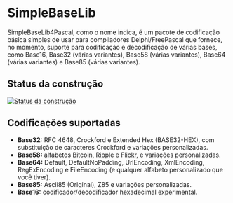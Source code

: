 # SimpleBaseLib

SimpleBaseLib4Pascal, como o nome indica, é um pacote de codificação básica simples de usar para compiladores Delphi/FreePascal que fornece, no momento, suporte para codificação e decodificação de várias bases, como Base16, Base32 (várias variantes), Base58 (várias variantes), Base64 (várias variantes) e Base85 (várias variantes).

## Status da construção
[![Status da construção](https://github.com/Xor-el/SimpleBaseLib4Pascal/actions/workflows/make.yml/badge.svg)](https://github.com/Xor-el/SimpleBaseLib4Pascal/actions/workflows/make.yml)

## Codificações suportadas
- **Base32:** RFC 4648, Crockford e Extended Hex (BASE32-HEX), com substituição de caracteres Crockford e variações personalizadas.
- **Base58:** alfabetos Bitcoin, Ripple e Flickr, e variações personalizadas.
- **Base64:** Default, DefaultNoPadding, UrlEncoding, XmlEncoding, RegExEncoding e FileEncoding (e qualquer alfabeto personalizado que você tiver).
- **Base85:** Ascii85 (Original), Z85 e variações personalizadas.
- **Base16:** codificador/decodificador hexadecimal experimental.

